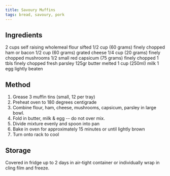 ```yaml
---
title: Savoury Muffins 
tags: bread, savoury, pork 
---
```


## Ingredients

2 cups self raising wholemeal flour sifted
1/2 cup (60 grams) finely chopped ham or bacon
1/2 cup (60 grams) grated cheese 
1/4 cup (20 grams) finely chopped mushrooms 
1/2 small red capsicum (75 grams) finely chopped 
1 tbls finely chopped fresh parsley 
125gr butter melted 
1 cup (250ml) milk 
1 egg lightly beaten 

## Method

1. Grease 3 muffin tins (small, 12 per tray)
2. Preheat oven to 180 degrees centigrade
3. Combine flour, ham, cheese, mushrooms, capsicum, parsley in large bowl.
5. Fold in butter, milk & egg -- do not over mix. 
6. Divide mixture evenly and spoon into pan
7. Bake in oven for approximately 15 minutes or until lightly brown 
8. Turn onto rack to cool 

## Storage

Covered in fridge up to 2 days in air-tight container or individually wrap in cling film and freeze.

